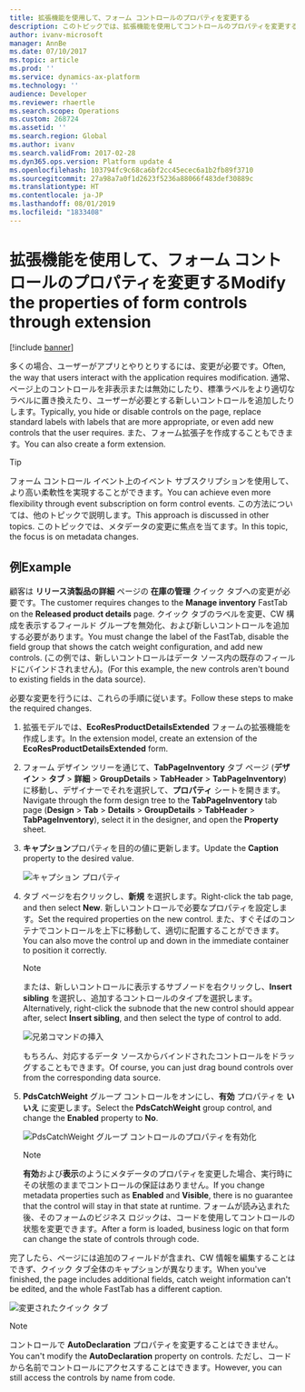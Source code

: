 ```yaml
---
title: 拡張機能を使用して、フォーム コントロールのプロパティを変更する
description: このトピックでは、拡張機能を使用してコントロールのプロパティを変更する方法について説明します。
author: ivanv-microsoft
manager: AnnBe
ms.date: 07/10/2017
ms.topic: article
ms.prod: ''
ms.service: dynamics-ax-platform
ms.technology: ''
audience: Developer
ms.reviewer: rhaertle
ms.search.scope: Operations
ms.custom: 268724
ms.assetid: ''
ms.search.region: Global
ms.author: ivanv
ms.search.validFrom: 2017-02-28
ms.dyn365.ops.version: Platform update 4
ms.openlocfilehash: 103794fc9c68ca6bf2cc45ecec6a1b2fb89f3710
ms.sourcegitcommit: 27a98a7a0f1d2623f5236a88066f483def30889c
ms.translationtype: HT
ms.contentlocale: ja-JP
ms.lasthandoff: 08/01/2019
ms.locfileid: "1833408"
---
```

# <a name="modify-the-properties-of-form-controls-through-extension"></a><span data-ttu-id="273f6-103">拡張機能を使用して、フォーム コントロールのプロパティを変更する</span><span class="sxs-lookup"><span data-stu-id="273f6-103">Modify the properties of form controls through extension</span></span>

[!include [banner](../includes/banner.md)]

<span data-ttu-id="273f6-104">多くの場合、ユーザーがアプリとやりとりするには、変更が必要です。</span><span class="sxs-lookup"><span data-stu-id="273f6-104">Often, the way that users interact with the application requires modification.</span></span> <span data-ttu-id="273f6-105">通常、ページ上のコントロールを非表示または無効にしたり、標準ラベルをより適切なラベルに置き換えたり、ユーザーが必要とする新しいコントロールを追加したりします。</span><span class="sxs-lookup"><span data-stu-id="273f6-105">Typically, you hide or disable controls on the page, replace standard labels with labels that are more appropriate, or even add new controls that the user requires.</span></span> <span data-ttu-id="273f6-106">また、フォーム拡張子を作成することもできます。</span><span class="sxs-lookup"><span data-stu-id="273f6-106">You can also create a form extension.</span></span> 

> [!TIP]
> <span data-ttu-id="273f6-107">フォーム コントロール イベント上のイベント サブスクリプションを使用して、より高い柔軟性を実現することができます。</span><span class="sxs-lookup"><span data-stu-id="273f6-107">You can achieve even more flexibility through event subscription on form control events.</span></span> <span data-ttu-id="273f6-108">この方法については、他のトピックで説明します。</span><span class="sxs-lookup"><span data-stu-id="273f6-108">This approach is discussed in other topics.</span></span> <span data-ttu-id="273f6-109">このトピックでは、メタデータの変更に焦点を当てます。</span><span class="sxs-lookup"><span data-stu-id="273f6-109">In this topic, the focus is on metadata changes.</span></span>

## <a name="example"></a><span data-ttu-id="273f6-110">例</span><span class="sxs-lookup"><span data-stu-id="273f6-110">Example</span></span>

<span data-ttu-id="273f6-111">顧客は **リリース済製品の詳細** ページの **在庫の管理** クイック タブへの変更が必要です。</span><span class="sxs-lookup"><span data-stu-id="273f6-111">The customer requires changes to the **Manage inventory** FastTab on the **Released product details** page.</span></span> <span data-ttu-id="273f6-112">クイック タブのラベルを変更、CW 構成を表示するフィールド グループを無効化、および新しいコントロールを追加する必要があります。</span><span class="sxs-lookup"><span data-stu-id="273f6-112">You must change the label of the FastTab, disable the field group that shows the catch weight configuration, and add new controls.</span></span> <span data-ttu-id="273f6-113">(この例では、新しいコントロールはデータ ソース内の既存のフィールドにバインドされません)。</span><span class="sxs-lookup"><span data-stu-id="273f6-113">(For this example, the new controls aren't bound to existing fields in the data source).</span></span>

<span data-ttu-id="273f6-114">必要な変更を行うには、これらの手順に従います。</span><span class="sxs-lookup"><span data-stu-id="273f6-114">Follow these steps to make the required changes.</span></span>

1. <span data-ttu-id="273f6-115">拡張モデルでは、**EcoResProductDetailsExtended** フォームの拡張機能を作成します。</span><span class="sxs-lookup"><span data-stu-id="273f6-115">In the extension model, create an extension of the **EcoResProductDetailsExtended** form.</span></span>
2. <span data-ttu-id="273f6-116">フォーム デザイン ツリーを通じて、**TabPageInventory** タブ ページ (**デザイン** &gt; **タブ** &gt; **詳細** &gt; **GroupDetails** &gt; **TabHeader** &gt; **TabPageInventory**) に移動し、デザイナーでそれを選択して、**プロパティ** シートを開きます。</span><span class="sxs-lookup"><span data-stu-id="273f6-116">Navigate through the form design tree to the **TabPageInventory** tab page (**Design** &gt; **Tab** &gt; **Details** &gt; **GroupDetails** &gt; **TabHeader** &gt; **TabPageInventory**), select it in the designer, and open the **Property** sheet.</span></span>
3. <span data-ttu-id="273f6-117">**キャプション**プロパティを目的の値に更新します。</span><span class="sxs-lookup"><span data-stu-id="273f6-117">Update the **Caption** property to the desired value.</span></span>

    ![キャプション プロパティ](media/ModifyControlProperties01.jpg)

4. <span data-ttu-id="273f6-119">タブ ページを右クリックし、**新規** を選択します。</span><span class="sxs-lookup"><span data-stu-id="273f6-119">Right-click the tab page, and then select **New**.</span></span> <span data-ttu-id="273f6-120">新しいコントロールで必要なプロパティを設定します。</span><span class="sxs-lookup"><span data-stu-id="273f6-120">Set the required properties on the new control.</span></span> <span data-ttu-id="273f6-121">また、すぐそばのコンテナでコントロールを上下に移動して、適切に配置することができます。</span><span class="sxs-lookup"><span data-stu-id="273f6-121">You can also move the control up and down in the immediate container to position it correctly.</span></span>

    > [!NOTE]
    > <span data-ttu-id="273f6-122">または、新しいコントロールに表示するサブノードを右クリックし、**Insert sibling** を選択し、追加するコントロールのタイプを選択します。</span><span class="sxs-lookup"><span data-stu-id="273f6-122">Alternatively, right-click the subnode that the new control should appear after, select **Insert sibling**, and then select the type of control to add.</span></span>

    ![兄弟コマンドの挿入](media/ModifyControlProperties02.jpg)

    <span data-ttu-id="273f6-124">もちろん、対応するデータ ソースからバインドされたコントロールをドラッグすることもできます。</span><span class="sxs-lookup"><span data-stu-id="273f6-124">Of course, you can just drag bound controls over from the corresponding data source.</span></span>

5. <span data-ttu-id="273f6-125">**PdsCatchWeight** グループ コントロールをオンにし、**有効** プロパティを **いいえ** に変更します。</span><span class="sxs-lookup"><span data-stu-id="273f6-125">Select the **PdsCatchWeight** group control, and change the **Enabled** property to **No**.</span></span>

    ![PdsCatchWeight グループ コントロールのプロパティを有効化](media/ModifyControlProperties03.jpg)

    > [!NOTE]
    > <span data-ttu-id="273f6-127">**有効**および**表示**のようにメタデータのプロパティを変更した場合、実行時にその状態のままでコントロールの保証はありません。</span><span class="sxs-lookup"><span data-stu-id="273f6-127">If you change metadata properties such as **Enabled** and **Visible**, there is no guarantee that the control will stay in that state at runtime.</span></span> <span data-ttu-id="273f6-128">フォームが読み込まれた後、そのフォームのビジネス ロジックは、コードを使用してコントロールの状態を変更できます。</span><span class="sxs-lookup"><span data-stu-id="273f6-128">After a form is loaded, business logic on that form can change the state of controls through code.</span></span>

<span data-ttu-id="273f6-129">完了したら、ページには追加のフィールドが含まれ、CW 情報を編集することはできず、クイック タブ全体のキャプションが異なります。</span><span class="sxs-lookup"><span data-stu-id="273f6-129">When you've finished, the page includes additional fields, catch weight information can't be edited, and the whole FastTab has a different caption.</span></span> 

![変更されたクイック タブ](media/ModifyControlProperties04.jpg)

> [!NOTE]
> <span data-ttu-id="273f6-131">コントロールで **AutoDeclaration** プロパティを変更することはできません。</span><span class="sxs-lookup"><span data-stu-id="273f6-131">You can't modify the **AutoDeclaration** property on controls.</span></span> <span data-ttu-id="273f6-132">ただし、コードから名前でコントロールにアクセスすることはできます。</span><span class="sxs-lookup"><span data-stu-id="273f6-132">However, you can still access the controls by name from code.</span></span> 
